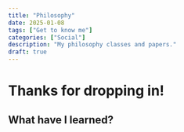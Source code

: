 ```yaml
---
title: "Philosophy"
date: 2025-01-08
tags: ["Get to know me"]
categories: ["Social"]
description: "My philosophy classes and papers."
draft: true
---
```


# Thanks for dropping in!

## What have I learned?
